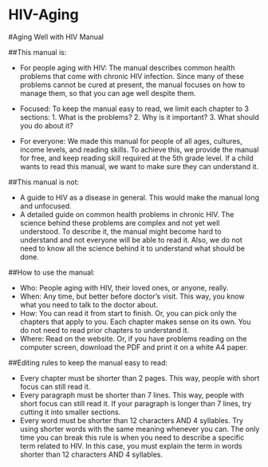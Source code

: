 HIV-Aging
=========

#Aging Well with HIV Manual

##This manual is:
- For people aging with HIV: The manual describes common health problems that come with chronic HIV infection. Since many of these problems cannot be cured at present, the manual focuses on how to manage them, so that you can age well despite them.
- Focused: To keep the manual easy to read, we limit each chapter to 3 sections: 
				1. What is the problems? 
				2. Why is it important? 
				3. What should you do about it? 

- For everyone: We made this manual for people of all ages, cultures, income levels, and reading skills. To achieve this, we provide the manual for free, and keep reading skill required at the 5th grade level. If a child wants to read this manual, we want to make sure they can understand it.

##This manual is not:
- A guide to HIV as a disease in general. This would make the manual long and unfocused.
- A detailed guide on common health problems in chronic HIV. The science behind these problems are complex and not yet well understood. To describe it, the manual might become hard to understand and not everyone will be able to read it. Also, we do not need to know all the science behind it to understand what should be done.

##How to use the manual:
- Who: People aging with HIV, their loved ones, or anyone, really. 
- When: Any time, but better before doctor’s visit. This way, you know what you need to talk to the doctor about.
- How: You can read it from start to finish. Or, you can pick only the chapters that apply to you. Each chapter makes sense on its own. You do not need to read prior chapters to understand it.
- Where: Read on the website. Or, if you have problems reading on the computer screen, download the PDF and print it on a white A4 paper. 

##Editing rules to keep the manual easy to read:
- Every chapter must be shorter than 2 pages. This way, people with short focus can still read it.
- Every paragraph must be shorter than 7 lines. This way, people with short focus can still read it. If your paragraph is longer than 7 lines, try cutting it into smaller sections.
- Every word must be shorter than 12 characters AND 4 syllables. Try using shorter words with the same meaning whenever you can. The only time you can break this rule is when you need to describe a specific term related to HIV. In this case, you must explain the term in words shorter than 12 characters AND 4 syllables.
